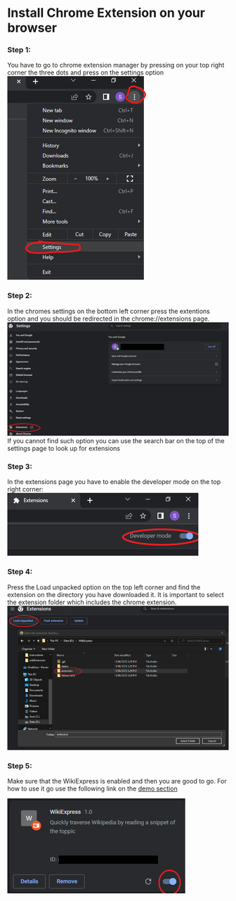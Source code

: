 # Install Chrome Extension on your browser

### Step 1:
You have to go to chrome extension manager by pressing on your top right corner the three dots and press on the settings option
![chromeSettings](instructions/chromeSettings.png)

### Step 2:
In the chromes settings on the bottom left corner press the extentions option and you should be redirected in the chrome://extensions page.
![extensionOption](instructions/extensionOption.png)
If you cannot find such option you can use the search bar on the top of the settings page to look up for extensions

### Step 3:
In the extensions page you have to enable the developer mode on the top right corner:
![devMode](instructions/devMode.png)

### Step 4:
Press the Load unpacked option on the top left corner and find the extension on the directory you have downloaded it. It is important to select the extension folder which includes the chrome extension.
![loadExtension0](instructions/loadExtension.png)

### Step 5:
Make sure that the WikiExpress is enabled and then you are good to go. For how to use it go use the following link on the [demo section](https://github.com/StamTheo28/WikiExpress#demo)

![enableExtension](instructions/enableExtension.png)